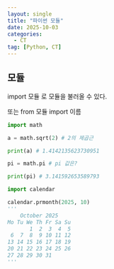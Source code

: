 ```yaml
---
layout: single
title: "파이썬 모듈"
date: 2025-10-03
categories:
  - CT
tag: [Python, CT]
---
```



## 모듈

import 모듈 로 모듈을 불러올 수 있다.

또는 from 모듈 import 이름 

```python
import math

a = math.sqrt(2) # 2의 제곱근

print(a) # 1.4142135623730951

pi = math.pi # pi 값은?

print(pi) # 3.141592653589793
```

```python
import calendar

calendar.prmonth(2025, 10)
'''
    October 2025
Mo Tu We Th Fr Sa Su
       1  2  3  4  5
 6  7  8  9 10 11 12
13 14 15 16 17 18 19
20 21 22 23 24 25 26
27 28 29 30 31 
'''
```



